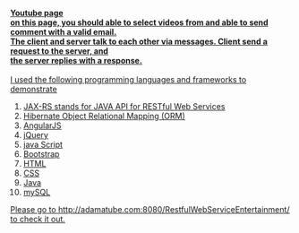<b><u>Youtube page<u></b><br/>
<b> on this page, you should able to select videos from and able to send comment with a valid email.<br/>
    The client and server talk to each other via messages. Client send a request to the server, and <br/>
    the server replies with a response.<br/></b><br/>
I used the following programming languages and frameworks to demonstrate<br/>
1. JAX-RS stands for JAVA API for RESTful Web Services<br/>
2. Hibernate Object Relational Mapping (ORM) <br/>
3. AngularJS<br/>
4. jQuery<br/>
5. java Script<br/>
6. Bootstrap<br/>
7. HTML<br/>
8. CSS<br/>
9. Java
10. mySQL


Please go to http://adamatube.com:8080/RestfulWebServiceEntertainment/ 
to check it out. 
